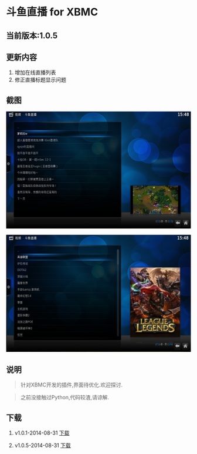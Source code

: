 斗鱼直播 for XBMC
================

当前版本:1.0.5
----------------

更新内容
----------------
1. 增加在线直播列表
2. 修正直播标题显示问题


截图
----------------
![img](https://github.com/HexPang/DouyuLiveForXBMC/raw/master/Screenshot/%E5%B1%8F%E5%B9%95%E5%BF%AB%E7%85%A7%202014-08-31%2015.48.30.png "截图01")

![img](https://github.com/HexPang/DouyuLiveForXBMC/raw/master/Screenshot/%E5%B1%8F%E5%B9%95%E5%BF%AB%E7%85%A7%202014-08-31%2015.48.06.png "截图02")

说明
----------------
> 针对XBMC开发的插件,界面待优化.欢迎探讨.

> 之前没接触过Python,代码较渣,请谅解.

下载
----------------
1. v1.0.1-2014-08-31 [下载](https://github.com/HexPang/DouyuLiveForXBMC/archive/v1.0.1.zip)

2. v1.0.5-2014-08-31 [下载](https://github.com/HexPang/DouyuLiveForXBMC/archive/plugin.video.douyutv-1.0.5.zip)
